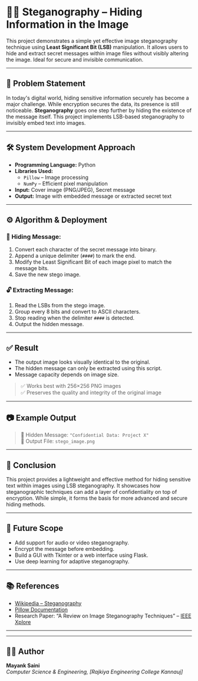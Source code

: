 # 🕵️‍♂️ Steganography – Hiding Information in the Image

This project demonstrates a simple yet effective image steganography technique using **Least Significant Bit (LSB)** manipulation. It allows users to hide and extract secret messages within image files without visibly altering the image. Ideal for secure and invisible communication.

---

## 🧠 Problem Statement

In today's digital world, hiding sensitive information securely has become a major challenge. While encryption secures the data, its presence is still noticeable. **Steganography** goes one step further by hiding the existence of the message itself. This project implements LSB-based steganography to invisibly embed text into images.

---

## 🛠️ System Development Approach

- **Programming Language:** Python
- **Libraries Used:**
  - `Pillow` – Image processing
  - `NumPy` – Efficient pixel manipulation
- **Input:** Cover image (PNG/JPEG), Secret message
- **Output:** Image with embedded message or extracted secret text

---

## ⚙️ Algorithm & Deployment

### 🔐 Hiding Message:
1. Convert each character of the secret message into binary.
2. Append a unique delimiter (`####`) to mark the end.
3. Modify the Least Significant Bit of each image pixel to match the message bits.
4. Save the new stego image.

### 🔓 Extracting Message:
1. Read the LSBs from the stego image.
2. Group every 8 bits and convert to ASCII characters.
3. Stop reading when the delimiter `####` is detected.
4. Output the hidden message.

---

## ✅ Result

- The output image looks visually identical to the original.
- The hidden message can only be extracted using this script.
- Message capacity depends on image size.

> ✅ Works best with 256×256 PNG images  
> ✅ Preserves the quality and integrity of the original image

---

## 📷 Example Output

> 💬 Hidden Message: `"Confidential Data: Project X"`  
> 📁 Output File: `stego_image.png`

---

## 📌 Conclusion

This project provides a lightweight and effective method for hiding sensitive text within images using LSB steganography. It showcases how steganographic techniques can add a layer of confidentiality on top of encryption. While simple, it forms the basis for more advanced and secure hiding methods.

---

## 🔮 Future Scope

- Add support for audio or video steganography.
- Encrypt the message before embedding.
- Build a GUI with Tkinter or a web interface using Flask.
- Use deep learning for adaptive steganography.

---

## 📚 References

- [Wikipedia – Steganography](https://en.wikipedia.org/wiki/Steganography)
- [Pillow Documentation](https://pillow.readthedocs.io/)
- Research Paper: “A Review on Image Steganography Techniques” – [IEEE Xplore](https://ieeexplore.ieee.org/document/9043720)

---


---

## 🧑‍💻 Author

**Mayank Saini**  
_Computer Science & Engineering, [Rajkiya Engineering College Kannauj]_

